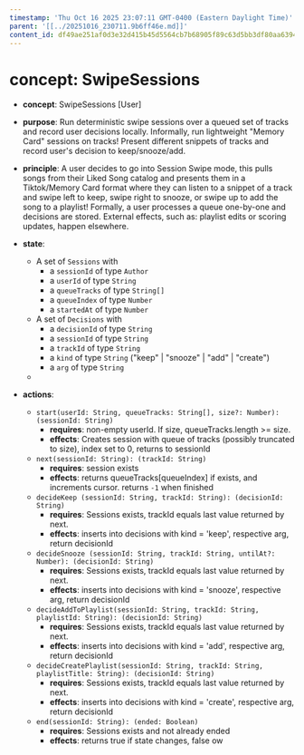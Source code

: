 ```yaml
---
timestamp: 'Thu Oct 16 2025 23:07:11 GMT-0400 (Eastern Daylight Time)'
parent: '[[../20251016_230711.9b6ff46e.md]]'
content_id: df49ae251af0d3e32d415b45d5564cb7b68905f89c63d5bb3df80aa6394bacab
---
```


# concept: SwipeSessions

* **concept**: SwipeSessions \[User]

* **purpose**: Run deterministic swipe sessions over a queued set of tracks and record user decisions locally. Informally, run lightweight "Memory Card" sessions on tracks! Present different snippets of tracks and record user's decision to keep/snooze/add.

* **principle**: A user decides to go into Session Swipe mode, this pulls songs from their Liked Song catalog and presents them in a Tiktok/Memory Card format where they can listen to a snippet of a track and swipe left to keep, swipe right to snooze, or swipe up to add the song to a playlist! Formally, a user processes a queue one-by-one and decisions are stored. External effects, such as: playlist edits or scoring updates, happen elsewhere.

* **state**:
  * A set of `Sessions` with
    * a `sessionId` of type `Author`
    * a `userId` of type `String`
    * a `queueTracks` of type `String[]`
    * a `queueIndex` of type `Number`
    * a `startedAt` of type `Number`
  * A set of `Decisions` with
    * a `decisionId` of type `String`
    * a `sessionId` of type `String`
    * a `trackId` of type `String`
    * a `kind` of type `String` ("keep" | "snooze" | "add" | "create")
    * a `arg` of type `String`
  *

* **actions**:
  * `start(userId: String, queueTracks: String[], size?: Number): (sessionId: String)`
    * **requires**: non-empty userId. If size, queueTracks.length >= size.
    * **effects**: Creates session with queue of tracks (possibly truncated to size), index set to 0, returns to sessionId
  * `next(sessionId: String): (trackId: String)`
    * **requires**: session exists
    * **effects**: returns queueTracks\[queueIndex] if exists, and increments cursor. returns `-1` when finished
  * `decideKeep (sessionId: String, trackId: String): (decisionId: String)`
    * **requires**: Sessions exists, trackId equals last value returned by next.
    * **effects**: inserts into decisions with kind = 'keep', respective arg, return decisionId
  * `decideSnooze (sessionId: String, trackId: String, untilAt?: Number): (decisionId: String)`
    * **requires**: Sessions exists, trackId equals last value returned by next.
    * **effects**: inserts into decisions with kind = 'snooze', respective arg, return decisionId
  * `decideAddToPlaylist(sessionId: String, trackId: String, playlistId: String): (decisionId: String)`
    * **requires**: Sessions exists, trackId equals last value returned by next.
    * **effects**: inserts into decisions with kind = 'add', respective arg, return decisionId
  * `decideCreatePlaylist(sessionId: String, trackId: String, playlistTitle: String): (decisionId: String)`
    * **requires**: Sessions exists, trackId equals last value returned by next.
    * **effects**: inserts into decisions with kind = 'create', respective arg, return decisionId
  * `end(sessionId: String): (ended: Boolean)`
    * **requires**: Sessions exists and not already ended
    * **effects**: returns true if state changes, false ow
